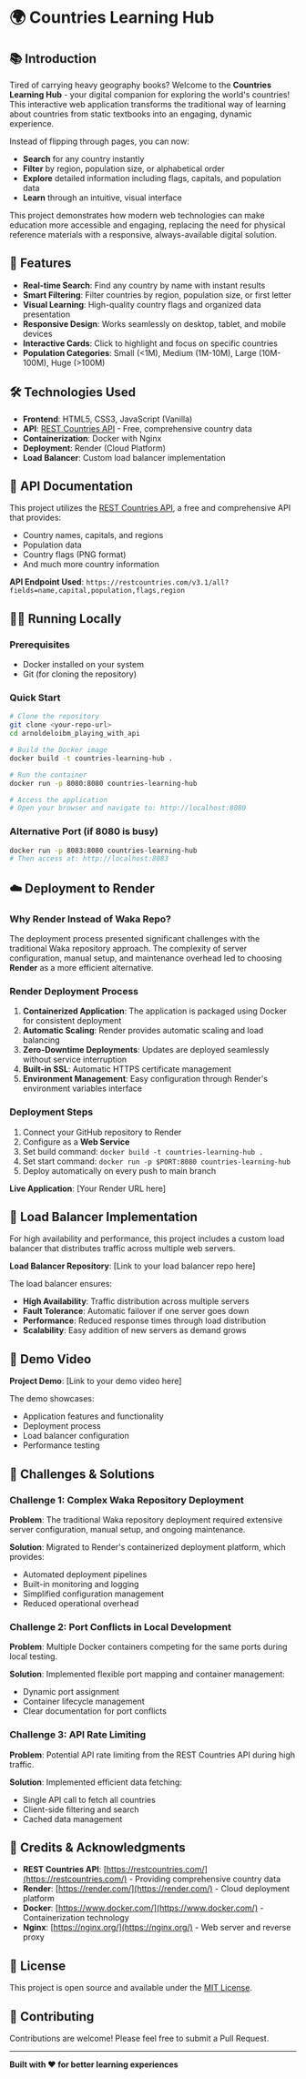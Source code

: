 # 🌍 Countries Learning Hub

## 📚 Introduction

Tired of carrying heavy geography books? Welcome to the **Countries Learning Hub** - your digital companion for exploring the world's countries! This interactive web application transforms the traditional way of learning about countries from static textbooks into an engaging, dynamic experience.

Instead of flipping through pages, you can now:
- **Search** for any country instantly
- **Filter** by region, population size, or alphabetical order
- **Explore** detailed information including flags, capitals, and population data
- **Learn** through an intuitive, visual interface

This project demonstrates how modern web technologies can make education more accessible and engaging, replacing the need for physical reference materials with a responsive, always-available digital solution.

## 🚀 Features

- **Real-time Search**: Find any country by name with instant results
- **Smart Filtering**: Filter countries by region, population size, or first letter
- **Visual Learning**: High-quality country flags and organized data presentation
- **Responsive Design**: Works seamlessly on desktop, tablet, and mobile devices
- **Interactive Cards**: Click to highlight and focus on specific countries
- **Population Categories**: Small (<1M), Medium (1M-10M), Large (10M-100M), Huge (>100M)

## 🛠️ Technologies Used

- **Frontend**: HTML5, CSS3, JavaScript (Vanilla)
- **API**: [REST Countries API](https://restcountries.com/) - Free, comprehensive country data
- **Containerization**: Docker with Nginx
- **Deployment**: Render (Cloud Platform)
- **Load Balancer**: Custom load balancer implementation

## 📖 API Documentation

This project utilizes the [REST Countries API](https://restcountries.com/), a free and comprehensive API that provides:
- Country names, capitals, and regions
- Population data
- Country flags (PNG format)
- And much more country information

**API Endpoint Used**: `https://restcountries.com/v3.1/all?fields=name,capital,population,flags,region`

## 🏃‍♂️ Running Locally

### Prerequisites
- Docker installed on your system
- Git (for cloning the repository)

### Quick Start
```bash
# Clone the repository
git clone <your-repo-url>
cd arnoldeloibm_playing_with_api

# Build the Docker image
docker build -t countries-learning-hub .

# Run the container
docker run -p 8080:8080 countries-learning-hub

# Access the application
# Open your browser and navigate to: http://localhost:8080
```

### Alternative Port (if 8080 is busy)
```bash
docker run -p 8083:8080 countries-learning-hub
# Then access at: http://localhost:8083
```

## ☁️ Deployment to Render

### Why Render Instead of Waka Repo?

The deployment process presented significant challenges with the traditional Waka repository approach. The complexity of server configuration, manual setup, and maintenance overhead led to choosing **Render** as a more efficient alternative.

### Render Deployment Process

1. **Containerized Application**: The application is packaged using Docker for consistent deployment
2. **Automatic Scaling**: Render provides automatic scaling and load balancing
3. **Zero-Downtime Deployments**: Updates are deployed seamlessly without service interruption
4. **Built-in SSL**: Automatic HTTPS certificate management
5. **Environment Management**: Easy configuration through Render's environment variables interface

### Deployment Steps
1. Connect your GitHub repository to Render
2. Configure as a **Web Service**
3. Set build command: `docker build -t countries-learning-hub .`
4. Set start command: `docker run -p $PORT:8080 countries-learning-hub`
5. Deploy automatically on every push to main branch

**Live Application**: [Your Render URL here]

## 🔄 Load Balancer Implementation

For high availability and performance, this project includes a custom load balancer that distributes traffic across multiple web servers.

**Load Balancer Repository**: [Link to your load balancer repo here]

The load balancer ensures:
- **High Availability**: Traffic distribution across multiple servers
- **Fault Tolerance**: Automatic failover if one server goes down
- **Performance**: Reduced response times through load distribution
- **Scalability**: Easy addition of new servers as demand grows

## 🎥 Demo Video

**Project Demo**: [Link to your demo video here]

The demo showcases:
- Application features and functionality
- Deployment process
- Load balancer configuration
- Performance testing

## 🚧 Challenges & Solutions

### Challenge 1: Complex Waka Repository Deployment
**Problem**: The traditional Waka repository deployment required extensive server configuration, manual setup, and ongoing maintenance.

**Solution**: Migrated to Render's containerized deployment platform, which provides:
- Automated deployment pipelines
- Built-in monitoring and logging
- Simplified configuration management
- Reduced operational overhead

### Challenge 2: Port Conflicts in Local Development
**Problem**: Multiple Docker containers competing for the same ports during local testing.

**Solution**: Implemented flexible port mapping and container management:
- Dynamic port assignment
- Container lifecycle management
- Clear documentation for port conflicts

### Challenge 3: API Rate Limiting
**Problem**: Potential API rate limiting from the REST Countries API during high traffic.

**Solution**: Implemented efficient data fetching:
- Single API call to fetch all countries
- Client-side filtering and search
- Cached data management

## 👥 Credits & Acknowledgments

- **REST Countries API**: [https://restcountries.com/](https://restcountries.com/) - Providing comprehensive country data
- **Render**: [https://render.com/](https://render.com/) - Cloud deployment platform
- **Docker**: [https://www.docker.com/](https://www.docker.com/) - Containerization technology
- **Nginx**: [https://nginx.org/](https://nginx.org/) - Web server and reverse proxy

## 📝 License

This project is open source and available under the [MIT License](LICENSE).

## 🤝 Contributing

Contributions are welcome! Please feel free to submit a Pull Request.

---

**Built with ❤️ for better learning experiences** 
